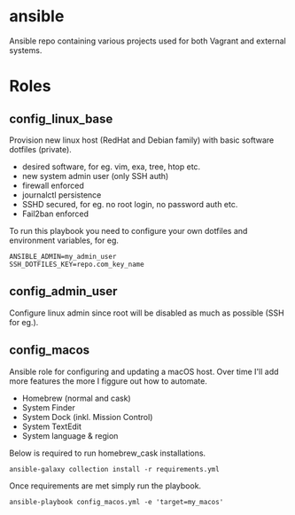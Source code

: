 # ansible
Ansible repo containing various projects used for both Vagrant and external systems.

# Roles
## config_linux_base
Provision new linux host (RedHat and Debian family) with basic software dotfiles (private).
- desired software, for eg. vim, exa, tree, htop etc.
- new system admin user (only SSH auth)
- firewall enforced
- journalctl persistence
- SSHD secured, for eg. no root login, no password auth etc.
- Fail2ban enforced

To run this playbook you need to configure your own dotfiles and environment variables, for eg.

```
ANSIBLE_ADMIN=my_admin_user
SSH_DOTFILES_KEY=repo.com_key_name
```
## config_admin_user
Configure linux admin since root will be disabled as much as possible (SSH for eg.).
## config_macos
Ansible role for configuring and updating a macOS host. Over time I'll add more features the more I figgure out how to automate.
- Homebrew (normal and cask)
- System Finder
- System Dock (inkl. Mission Control)
- System TextEdit
- System language & region

Below is required to run homebrew_cask installations.
```
ansible-galaxy collection install -r requirements.yml
```
Once requirements are met simply run the playbook.
```
ansible-playbook config_macos.yml -e 'target=my_macos'
```
